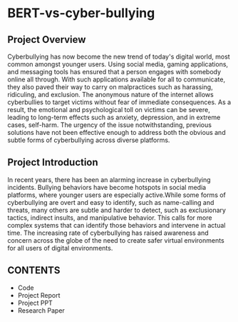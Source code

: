 # BERT-vs-cyber-bullying

## Project Overview
Cyberbullying has now become the new trend of today's digital world, most common amongst
younger users. Using social media, gaming applications, and messaging tools has ensured that
a person engages with somebody online all through. With such applications available for all
to communicate, they also paved their way to carry on malpractices such as harassing,
ridiculing, and exclusion. The anonymous nature of the internet allows cyberbullies to target
victims without fear of immediate consequences. As a result, the emotional and psychological
toll on victims can be severe, leading to long-term effects such as anxiety, depression, and in
extreme cases, self-harm. The urgency of the issue notwithstanding, previous solutions have
not been effective enough to address both the obvious and subtle forms of cyberbullying across
diverse platforms.

## Project Introduction
In recent years, there has been an alarming increase in cyberbullying incidents. Bullying
behaviors have become hotspots in social media platforms, where younger users are especially
active.While some forms of cyberbullying are overt and easy to identify, such as name-calling and
threats, many others are subtle and harder to detect, such as exclusionary tactics, indirect
insults, and manipulative behavior. This calls for more complex systems that can identify
those behaviors and intervene in actual time. The increasing rate of cyberbullying has raised
awareness and concern across the globe of the need to create safer virtual environments for all
users of digital environments.

## CONTENTS
- Code
- Project Report
- Project PPT
- Research Paper
